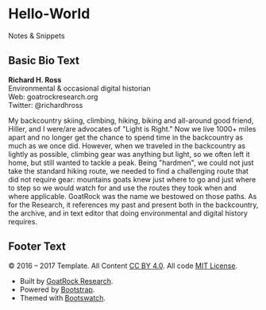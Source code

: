 # Hello-World
Notes &amp; Snippets

## Basic Bio Text

**Richard H. Ross**<br />
Environmental &amp; occasional digital historian<br />
Web: goatrockresearch.org<br />	
Twitter: @richardhross

My backcountry skiing, climbing, hiking, biking and all-around good friend, Hiller, and I were/are advocates of "Light is Right." Now we live 1000+ miles apart and no longer get the chance to spend time in the backcountry as much as we once did. However, when we traveled in the backcountry as lightly as possible, climbing gear was anything but light, so we often left it home, but still wanted to tackle a peak. Being "hardmen", we could not just take the standard hiking route, we needed to find a challenging route that did not require gear: mountains goats knew just where to go and just where to step so we would watch for and use the routes they took when and where applicable. GoatRock was the name we bestowed on those paths. As for the Research, it references my past and present both in the backcountry, the archive, and in text editor that doing environmental and digital history requires.

## Footer Text

<p>&copy; 2016 &#8211; 2017 Template. All Content <a href="http://creativecommons.org/licenses/by-nc-sa/4.0/" rel="license">CC BY 4.0</a>. All code <a href="https://opensource.org/licenses/MIT" rel="license"><span class="initialism">MIT</span> License</a>.</p>

<ul class="list-inline">
  <li>Built by <a href="http://goatrockresearch.org/" rel="nofollow">GoatRock Research</a>.</li>
  <li>Powered by <a href="https://getbootstrap.com/" rel="nofollow">Bootstrap</a>.</li>
  <li>Themed with <a href="https://bootswatch.com/" rel="nofollow">Bootswatch</a>.</li>
</ul>
